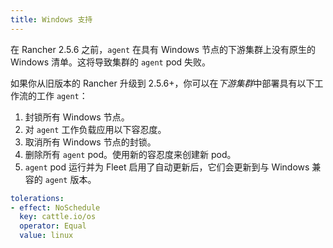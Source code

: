 ```yaml
---
title: Windows 支持
---
```



在 Rancher 2.5.6 之前，`agent` 在具有 Windows 节点的下游集群上没有原生的 Windows 清单。这将导致集群的 `agent` pod 失败。

如果你从旧版本的 Rancher 升级到 2.5.6+，你可以在*下游集群*中部署具有以下工作流的工作 `agent`：

1. 封锁所有 Windows 节点。
1. 对 `agent` 工作负载应用以下容忍度。
1. 取消所有 Windows 节点的封锁。
1. 删除所有 `agent` pod。使用新的容忍度来创建新 pod。
1. `agent` pod 运行并为 Fleet 启用了自动更新后，它们会更新到与 Windows 兼容的 `agent` 版本。

```yaml
tolerations:
- effect: NoSchedule
  key: cattle.io/os
  operator: Equal
  value: linux
```
